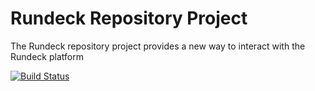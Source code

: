 # Rundeck Repository Project

The Rundeck repository project provides a new way to interact with the Rundeck platform 

[![Build Status](https://travis-ci.org/rundeck/repository.svg?branch=master)](https://travis-ci.org/rundeck/repository)
